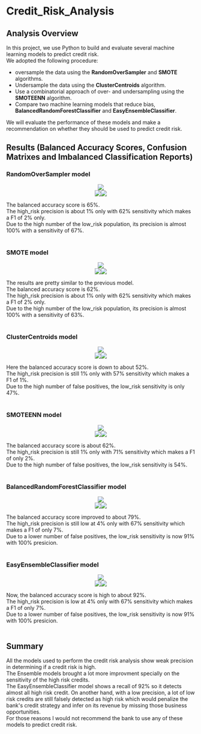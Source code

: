 # Credit_Risk_Analysis

## Analysis Overview
In this project, we use Python to build and evaluate several machine learning models to predict credit risk.\
We adopted the following procedure:
- oversample the data using the **RandomOverSampler** and **SMOTE** algorithms.
- Undersample the data using the **ClusterCentroids** algorithm.
- Use a combinatorial approach of over- and undersampling using the **SMOTEENN** algorithm.
- Compare two machine learning models that reduce bias, **BalancedRandomForestClassifier** and **EasyEnsembleClassifier**.

We will evaluate the performance of these models and make a recommendation on whether they should be used to predict credit risk.


## Results (Balanced Accuracy Scores, Confusion Matrixes and Imbalanced Classification Reports)

### RandomOverSampler model
<p align="center">
  <img src="https://github.com/aem-saidur-rahman/Credit_Risk_Analysis/blob/main/Resources/ros1.png"><br><img src="https://github.com/aem-saidur-rahman/Credit_Risk_Analysis/blob/main/Resources/ros2.png"><img src="https://github.com/aem-saidur-rahman/Credit_Risk_Analysis/blob/main/Resources/ros3.png">
</p>
The balanced accuracy score is 65%.<br>The high_risk precision is about 1% only with 62% sensitivity which makes a F1 of 2% only.<br>Due to the high number of the low_risk population, its precision is almost 100% with a sensitivity of 67%.
<br><br>

### SMOTE model
<p align="center">
  <img src="https://github.com/aem-saidur-rahman/Credit_Risk_Analysis/blob/main/Resources/smote1.png"><br><img src="https://github.com/aem-saidur-rahman/Credit_Risk_Analysis/blob/main/Resources/smote2.png"><img src="https://github.com/aem-saidur-rahman/Credit_Risk_Analysis/blob/main/Resources/smote3.png">
</p>
The results are pretty similar to the previous model.<br>The balanced accuracy score is 62%.<br>The high_risk precision is about 1% only with 62% sensitivity which makes a F1 of 2% only.<br>Due to the high number of the low_risk population, its precision is almost 100% with a sensitivity of 63%.
<br><br>

### ClusterCentroids model
<p align="center">
  <img src="https://github.com/aem-saidur-rahman/Credit_Risk_Analysis/blob/main/Resources/uds1.png"><br><img src="https://github.com/aem-saidur-rahman/Credit_Risk_Analysis/blob/main/Resources/uds2.png"><img src="https://github.com/aem-saidur-rahman/Credit_Risk_Analysis/blob/main/Resources/uds3.png">
</p>
Here the balanced accuracy score is down to about 52%.<br>The high_risk precision is still 1% only with 57% sensitivity which makes a F1 of 1%.<br>Due to the high number of false positives, the low_risk sensitivity is only 47%.
<br><br>

### SMOTEENN model
<p align="center">
  <img src="https://github.com/aem-saidur-rahman/Credit_Risk_Analysis/blob/main/Resources/comb1.png"><br><img src="https://github.com/aem-saidur-rahman/Credit_Risk_Analysis/blob/main/Resources/comb2.png"><img src="https://github.com/aem-saidur-rahman/Credit_Risk_Analysis/blob/main/Resources/comb3.png">
</p>
The balanced accuracy score is about 62%.<br>The high_risk precision is still 1% only with 71% sensitivity which makes a F1 of only 2%.<br>Due to the high number of false positives, the low_risk sensitivity is 54%.
<br><br>

### BalancedRandomForestClassifier model
<p align="center">
  <img src="https://github.com/aem-saidur-rahman/Credit_Risk_Analysis/blob/main/Resources/brfc1.png"><br><img src="https://github.com/aem-saidur-rahman/Credit_Risk_Analysis/blob/main/Resources/brfc2.png"><img src="https://github.com/aem-saidur-rahman/Credit_Risk_Analysis/blob/main/Resources/brfc3.png">
</p>
The balanced accuracy score improved to about 79%.<br>The high_risk precision is still low at 4% only with 67% sensitivity which makes a F1 of only 7%.<br>Due to a lower number of false positives, the low_risk sensitivity is now 91% with 100% presicion.
<br><br>

### EasyEnsembleClassifier model
<p align="center">
  <img src="https://github.com/aem-saidur-rahman/Credit_Risk_Analysis/blob/main/Resources/eeabc1.png"><br><img src="https://github.com/aem-saidur-rahman/Credit_Risk_Analysis/blob/main/Resources/eeabc2.png"><img src="https://github.com/aem-saidur-rahman/Credit_Risk_Analysis/blob/main/Resources/eeabc3.png">
</p>
Now, the balanced accuracy score is high to about 92%.<br>The high_risk precision is low at 4% only with 67% sensitivity which makes a F1 of only 7%.<br>Due to a lower number of false positives, the low_risk sensitivity is now 91% with 100% presicion.
<br><br>

## Summary
All the models used to perform the credit risk analysis show weak precision in determining if a credit risk is high.\
The Ensemble models brought a lot more improvment specially on the sensitivity of the high risk credits.\
The EasyEnsembleClassifier model shows a recall of 92% so it detects almost all high risk credit. On another hand, with a low precision, a lot of low risk credits are still falsely detected as high risk which would penalize the bank's credit strategy and infer on its revenue by missing those business opportunities.\
For those reasons I would not recommend the bank to use any of these models to predict credit risk.

